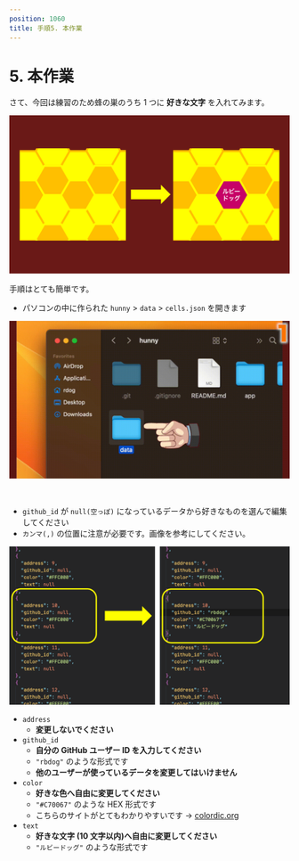 ```yaml
---
position: 1060
title: 手順5. 本作業
---
```


# 5. 本作業

さて、今回は練習のため蜂の巣のうち 1 つに **好きな文字** を入れてみます。

![image](/tutorial_assets/app.png)

手順はとても簡単です。

- パソコンの中に作られた `hunny` > `data` > `cells.json` を開きます

![gif](/tutorial_assets/folder.gif)

<br />

- `github_id` が `null(空っぽ)` になっているデータから好きなものを選んで編集してください
- `カンマ(,)` の位置に注意が必要です。画像を参考にしてください。

![image](/tutorial_assets/cells-json.png)

- `address`
  - **変更しないでください**
- `github_id`
  - **自分の GitHub ユーザー ID を入力してください**
  - `"rbdog"` のような形式です
  - **他のユーザーが使っているデータを変更してはいけません**
- `color`
  - **好きな色へ自由に変更してください**
  - `"#C70067"` のような HEX 形式です
  - こちらのサイトがとてもわかりやすいです → [colordic.org](https://www.colordic.org/)
- `text`
  - **好きな文字 (10 文字以内)へ自由に変更してください**
  - `"ルビードッグ"` のような形式です
